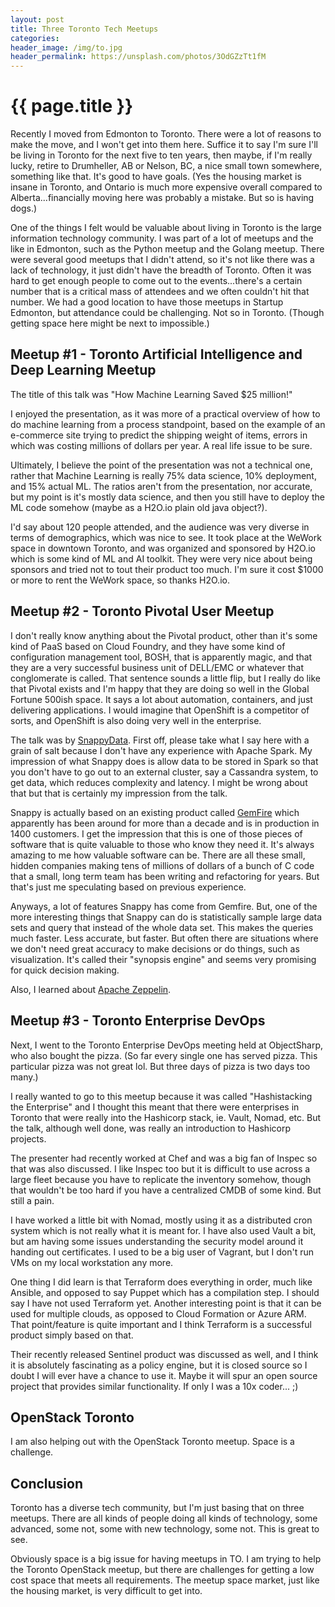 ```yaml
---
layout: post
title: Three Toronto Tech Meetups
categories:
header_image: /img/to.jpg
header_permalink: https://unsplash.com/photos/3OdGZzTt1fM
---
```


# {{ page.title }}

Recently I moved from Edmonton to Toronto. There were a lot of reasons to make the move, and I won't get into them here. Suffice it to say I'm sure I'll be living in Toronto for the next five to ten years, then maybe, if I'm really lucky, retire to Drumheller, AB or Nelson, BC, a nice small town somewhere, something like that. It's good to have goals. (Yes the housing market is insane in Toronto, and Ontario is much more expensive overall compared to Alberta...financially moving here was probably a mistake. But so is having dogs.)

One of the things I felt would be valuable about living in Toronto is the large information technology community. I was part of a lot of meetups and the like in Edmonton, such as the Python meetup and the Golang meetup. There were several good meetups that I didn't attend, so it's not like there was a lack of technology, it just didn't have the breadth of Toronto. Often it was hard to get enough people to come out to the events...there's a certain number that is a critical mass of attendees and we often couldn't hit that number. We had a good location to have those meetups in Startup Edmonton, but attendance could be challenging. Not so in Toronto. (Though getting space here might be next to impossible.)

## Meetup #1 - Toronto Artificial Intelligence and Deep Learning Meetup

The title of this talk was "How Machine Learning Saved $25 million!"

I enjoyed the presentation, as it was more of a practical overview of how to do machine learning from a process standpoint, based on the example of an e-commerce site trying to predict the shipping weight of items, errors in which was costing millions of dollars per year. A real life issue to be sure.

Ultimately, I believe the point of the presentation was not a technical one, rather that Machine Learning is really 75% data science, 10% deployment, and 15% actual ML. The ratios aren't from the presentation, nor accurate, but my point is it's mostly data science, and then you still have to deploy the ML code somehow (maybe as a H2O.io plain old java object?).

I'd say about 120 people attended, and the audience was very diverse in terms of demographics, which was nice to see. It took place at the WeWork space in downtown Toronto, and was organized and sponsored by H2O.io which is some kind of ML and AI toolkit. They were very nice about being sponsors and tried not to tout their product too much. I'm sure it cost $1000 or more to rent the WeWork space, so thanks H2O.io.

## Meetup #2 - Toronto Pivotal User Meetup

I don't really know anything about the Pivotal product, other than it's some kind of PaaS based on Cloud Foundry, and they have some kind of configuration management tool, BOSH, that is apparently magic, and that they are a very successful business unit of DELL/EMC or whatever that conglomerate is called. That sentence sounds a little flip, but I really do like that Pivotal exists and I'm happy that they are doing so well in the Global Fortune 500ish space. It says a lot about automation, containers, and just delivering applications. I would imagine that OpenShift is a competitor of sorts, and OpenShift is also doing very well in the enterprise.

The talk was by [SnappyData](http://snappydata.io). First off, please take what I say here with a grain of salt because I don't have any experience with Apache Spark. My impression of what Snappy does is allow data to be stored in Spark so that you don't have to go out to an external cluster, say a Cassandra system, to get data, which reduces complexity and latency. I might be wrong about that but that is certainly my impression from the talk.

Snappy is actually based on an existing product called [GemFire](https://pivotal.io/pivotal-gemfire) which apparently has been around for more than a decade and is in production in 1400 customers. I get the impression that this is one of those pieces of software that is quite valuable to those who know they need it. It's always amazing to me how valuable software can be. There are all these small, hidden companies making tens of millions of dollars of a bunch of C code that a small, long term team has been writing and refactoring for years. But that's just me speculating based on previous experience.

Anyways, a lot of features Snappy has come from Gemfire. But, one of the more interesting things that Snappy can do is statistically sample large data sets and query that instead of the whole data set. This makes the queries much faster. Less accurate, but faster. But often there are situations where we don't need great accuracy to make decisions or do things, such as visualization. It's called their "synopsis engine" and seems very promising for quick decision making.

Also, I learned about [Apache Zeppelin](https://zeppelin.apache.org/).

## Meetup #3 - Toronto Enterprise DevOps

Next, I went to the Toronto Enterprise DevOps meeting held at ObjectSharp, who also bought the pizza. (So far every single one has served pizza. This particular pizza was not great lol. But three days of pizza is two days too many.)

I really wanted to go to this meetup because it was called "Hashistacking the Enterprise" and I thought this meant that there were enterprises in Toronto that were really into the Hashicorp stack, ie. Vault, Nomad, etc. But the talk, although well done, was really an introduction to Hashicorp projects.

The presenter had recently worked at Chef and was a big fan of Inspec so that was also discussed. I like Inspec too but it is difficult to use across a large fleet because you have to replicate the inventory somehow, though that wouldn't be too hard if you have a centralized CMDB of some kind. But still a pain.

I have worked a little bit with Nomad, mostly using it as a distributed cron system which is not really what it is meant for. I have also used Vault a bit, but am having some issues understanding the security model around it handing out certificates. I used to be a big user of Vagrant, but I don't run VMs on my local workstation any more.

One thing I did learn is that Terraform does everything in order, much like Ansible, and opposed to say Puppet which has a compilation step. I should say I have not used Terraform yet. Another interesting point is that it can be used for multiple clouds, as opposed to Cloud Formation or Azure ARM. That point/feature is quite important and I think Terraform is a successful product simply based on that.

Their recently released Sentinel product was discussed as well, and I think it is absolutely fascinating as a policy engine, but it is closed source so I doubt I will ever have a chance to use it. Maybe it will spur an open source project that provides similar functionality. If only I was a 10x coder... ;)

## OpenStack Toronto

I am also helping out with the OpenStack Toronto meetup. Space is a challenge.

## Conclusion

Toronto has a diverse tech community, but I'm just basing that on three meetups. There are all kinds of people doing all kinds of technology, some advanced, some not, some with new technology, some not. This is great to see.

Obviously space is a big issue for having meetups in TO. I am trying to help the Toronto OpenStack meetup, but there are challenges for getting a low cost space that meets all requirements. The meetup space market, just like the housing market, is very difficult to get into.
